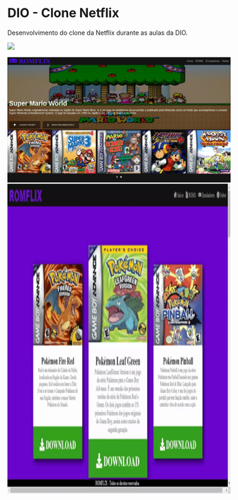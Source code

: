 # DIO - Clone Netflix
Desenvolvimento do clone da Netflix durante as aulas da DIO.

<a href="https://dev-antoniolima.github.io/romflix">
<img src="https://img.shields.io/badge/-Acesse%20o%20Site-blue">
</a>                                                               

<p align="center">
<img src="/img/romflix.png">
<img src="/img/roms.gif.gif" width=1000px height=700px>  
<p>
